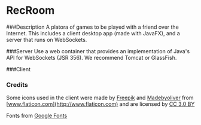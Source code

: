 # RecRoom

###Description
A platora of games to be played with a friend over the Internet. 
This includes a client desktop app (made with JavaFX), and a server that runs on WebSockets.

###Server
Use a web container that provides an implementation of Java's API for WebSockets (JSR 356). We recommend Tomcat or GlassFish.

###Client


### Credits
Some icons used in the client were made by [Freepik](http://www.freepik.com) and [Madebyoliver](http://www.flaticon.com/authors/madebyoliver) from [www.flaticon.com](http://www.flaticon.com) and are licensed by [CC 3.0 BY](http://creativecommons.org/licenses/by/3.0/)

Fonts from [Google Fonts](https://www.google.com/fonts)
